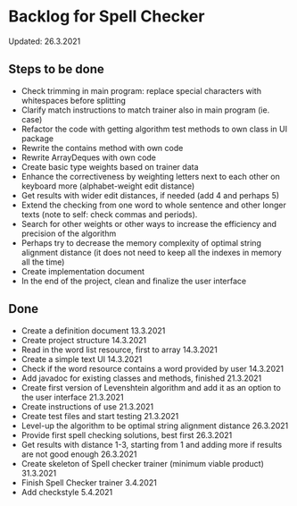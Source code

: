 # Backlog for Spell Checker

Updated: 26.3.2021

## Steps to be done

* Check trimming in main program: replace special characters with whitespaces before splitting
* Clarify match instructions to match trainer also in main program (ie. case)
* Refactor the code with getting algorithm test methods to own class in UI package
* Rewrite the contains method with own code
* Rewrite ArrayDeques with own code
* Create basic type weights based on trainer data
* Enhance the correctiveness by weighting letters next to each other on keyboard more (alphabet-weight edit distance)
* Get results with wider edit distances, if needed (add 4 and perhaps 5)
* Extend the checking from one word to whole sentence and other longer texts (note to self: check commas and periods).
* Search for other weights or other ways to increase the efficiency and precision of the algorithm
* Perhaps try to decrease the memory complexity of optimal string alignment distance (it does not need to keep all the indexes in memory all the time)
* Create implementation document
* In the end of the project, clean and finalize the user interface

## Done

* Create a definition document 13.3.2021
* Create project structure 14.3.2021
* Read in the word list resource, first to array 14.3.2021
* Create a simple text UI 14.3.2021
* Check if the word resource contains a word provided by user 14.3.2021
* Add javadoc for existing classes and methods, finished 21.3.2021
* Create first version of Levenshtein algorithm and add it as an option to the user interface 21.3.2021
* Create instructions of use 21.3.2021
* Create test files and start testing 21.3.2021
* Level-up the algorithm to be optimal string alignment distance 26.3.2021
* Provide first spell checking solutions, best first 26.3.2021
* Get results with distance 1-3, starting from 1 and adding more if results are not good enough 26.3.2021
* Create skeleton of Spell checker trainer (minimum viable product) 31.3.2021
* Finish Spell Checker trainer 3.4.2021
* Add checkstyle 5.4.2021
